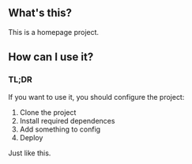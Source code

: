 ## What's this?

This is a homepage project.

## How can I use it?

### TL;DR

If you want to use it, you should configure the project:

1. Clone the project
2. Install required dependences
3. Add something to config
4. Deploy

Just like this.
